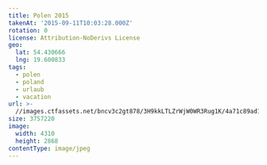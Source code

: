 ```yaml
---
title: Polen 2015
takenAt: '2015-09-11T10:03:28.000Z'
rotation: 0
license: Attribution-NoDerivs License
geo:
  lat: 54.430666
  lng: 19.600833
tags:
  - polen
  - poland
  - urlaub
  - vacation
url: >-
  //images.ctfassets.net/bncv3c2gt878/3H9kkLTLZrWjW0WR3Rug1K/4a71c89ad10b88bf52f094cec5c5a86f/polen-2015_25836827952_o
size: 3757220
image:
  width: 4310
  height: 2868
contentType: image/jpeg
---
```


